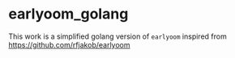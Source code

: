 # earlyoom_golang
This work is a simplified golang version of `earlyoom` inspired from https://github.com/rfjakob/earlyoom
